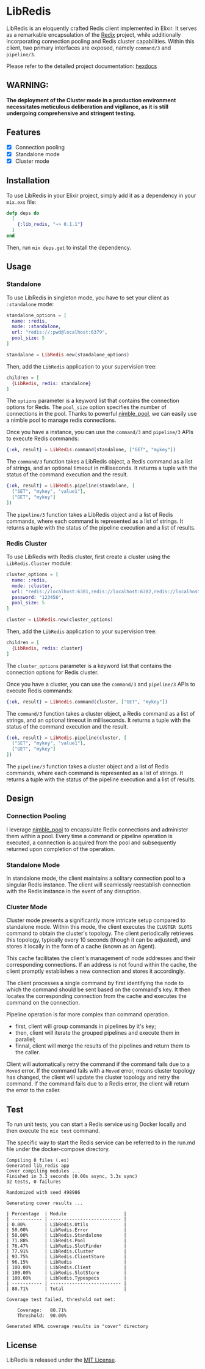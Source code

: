<!-- MDOC !-->
# LibRedis

LibRedis is an eloquently crafted Redis client implemented in Elixir. It serves as a remarkable encapsulation of the [Redix](https://github.com/whatyouhide/redix) project, while additionally incorporating connection pooling and Redis cluster capabilities. Within this client, two primary interfaces are exposed, namely `command/3` and `pipeline/3`.

Please refer to the detailed project documentation: [hexdocs](https://hexdocs.pm/lib_redis/0.1.1/LibRedis.html)

## WARNING:
**The deployment of the Cluster mode in a production environment necessitates meticulous deliberation and vigilance, as it is still undergoing comprehensive and stringent testing.**

## Features
- [x] Connection pooling
- [x] Standalone mode
- [x] Cluster mode

## Installation

To use LibRedis in your Elixir project, simply add it as a dependency in your `mix.exs` file:

```elixir
defp deps do
  [
    {:lib_redis, "~> 0.1.1"}
  ]
end
```

Then, run `mix deps.get` to install the dependency.

## Usage

### Standalone

To use LibRedis in singleton mode, you have to set your client as `:standalone` mode:

```elixir
standalone_options = [
  name: :redis,
  mode: :standalone,
  url: "redis://:pwd@localhost:6379",
  pool_size: 5
]

standalone = LibRedis.new(standalone_options)
```

Then, add the `LibRedis` application to your supervision tree:

```elixir
children = [
  {LibRedis, redis: standalone}
]
```

The `options` parameter is a keyword list that contains the connection options for Redis. The `pool_size` option specifies the number of connections in the pool.
Thanks to powerful [nimble_pool](https://github.com/dashbitco/nimble_pool), we can easily use a nimble pool to manage redis connections.

Once you have a instance, you can use the `command/3` and `pipeline/3` APIs to execute Redis commands:

```elixir
{:ok, result} = LibRedis.command(standalone, ["GET", "mykey"])
```

The `command/3` function takes a LibRedis object, a Redis command as a list of strings, and an optional timeout in milliseconds. It returns a tuple with the status of the command execution and the result.

```elixir
{:ok, result} = LibRedis.pipeline(standalone, [
  ["SET", "mykey", "value1"],
  ["GET", "mykey"]
])
```

The `pipeline/3` function takes a LibRedis object and a list of Redis commands, where each command is represented as a list of strings. It returns a tuple with the status of the pipeline execution and a list of results.

### Redis Cluster

To use LibRedis with Redis cluster, first create a cluster using the `LibRedis.Cluster` module:

```elixir
cluster_options = [
  name: :redis,
  mode: :cluster,
  url: "redis://localhost:6381,redis://localhost:6382,redis://localhost:6383,redis://localhost:6384,redis://localhost:6385",
  password: "123456",
  pool_size: 5
]

cluster = LibRedis.new(cluster_options)
```

Then, add the `LibRedis` application to your supervision tree:

```elixir
children = [
  {LibRedis, redis: cluster}
]
```

The `cluster_options` parameter is a keyword list that contains the connection options for Redis cluster. 

Once you have a cluster, you can use the `command/3` and `pipeline/3` APIs to execute Redis commands:

```elixir
{:ok, result} = LibRedis.command(cluster, ["GET", "mykey"])
```

The `command/3` function takes a cluster object, a Redis command as a list of strings, and an optional timeout in milliseconds. It returns a tuple with the status of the command execution and the result.

```elixir
{:ok, result} = LibRedis.pipeline(cluster, [
  ["SET", "mykey", "value1"],
  ["GET", "mykey"]
])
```

The `pipeline/3` function takes a cluster object and a list of Redis commands, where each command is represented as a list of strings. It returns a tuple with the status of the pipeline execution and a list of results.

## Design

### Connection Pooling
I leverage [nimble_pool](https://github.com/dashbitco/nimble_pool) to encapsulate Redix connections and administer them within a pool. Every time a command or pipeline operation is executed, a connection is acquired from the pool and subsequently returned upon completion of the operation.

### Standalone Mode
In standalone mode, the client maintains a solitary connection pool to a singular Redis instance. The client will seamlessly reestablish connection with the Redis instance in the event of any disruption.

### Cluster Mode
Cluster mode presents a significantly more intricate setup compared to standalone mode. Within this mode, the client executes the `CLUSTER SLOTS` command to obtain the cluster's topology. The client periodically retrieves this topology, typically every 10 seconds (though it can be adjusted), and stores it locally in the form of a cache (known as an Agent).

This cache facilitates the client's management of node addresses and their corresponding connections. If an address is not found within the cache, the client promptly establishes a new connection and stores it accordingly.

The client processes a single command by first identifying the node to which the command should be sent based on the command's key. It then locates the corresponding connection from the cache and executes the command on the connection.

Pipeline operation is far more complex than command operation. 
- first, client will group commands in pipelines by it's key;
- then, client will iterate the grouped pipelines and execute them in parallel;
- finnal, client will merge the results of the pipelines and return them to the caller.

Client will automatically retry the command if the command fails due to a `Moved` error. If the command fails with a `Moved` error, means cluster topology has changed, the client will update the cluster topology and retry the command. If the command fails due to a Redis error, the client will return the error to the caller. 

## Test
To run unit tests, you can start a Redis service using Docker locally and then execute the `mix test` command.

The specific way to start the Redis service can be referred to in the run.md file under the docker-compose directory.

```
Compiling 8 files (.ex)
Generated lib_redis app
Cover compiling modules ...
Finished in 3.3 seconds (0.00s async, 3.3s sync)
32 tests, 0 failures

Randomized with seed 498986

Generating cover results ...

| Percentage  | Module                     |
| ----------- | -------------------------- |
| 0.00%       | LibRedis.Utils             |
| 50.00%      | LibRedis.Error             |
| 50.00%      | LibRedis.Standalone        |
| 71.88%      | LibRedis.Pool              |
| 76.47%      | LibRedis.SlotFinder        |
| 77.91%      | LibRedis.Cluster           |
| 93.75%      | LibRedis.ClientStore       |
| 96.15%      | LibRedis                   |
| 100.00%     | LibRedis.Client            |
| 100.00%     | LibRedis.SlotStore         |
| 100.00%     | LibRedis.Typespecs         |
| ----------- | -------------------------- |
| 80.71%      | Total                      |

Coverage test failed, threshold not met:

    Coverage:   80.71%
    Threshold:  90.00%

Generated HTML coverage results in "cover" directory
```

## License

LibRedis is released under the [MIT License](https://opensource.org/licenses/MIT).
